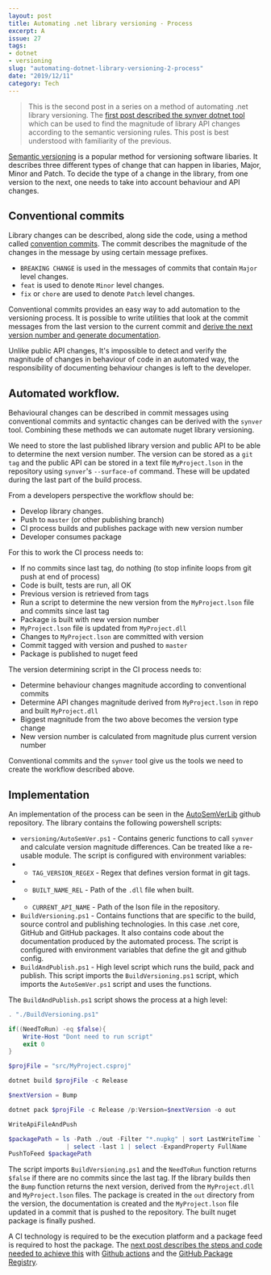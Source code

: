 ```yaml
---
layout: post
title: Automating .net library versioning - Process
excerpt: A 
issue: 27
tags: 
- dotnet
- versioning
slug: "automating-dotnet-library-versioning-2-process"
date: "2019/12/11"
category: Tech
---
```


> This is the second post in a series on a method of automating .net library versioning. The [first post described the synver dotnet tool](/automating-dotnet-library-versioning-synver) which can be used to find the magnitude of library API changes according to the semantic versioning rules. This post is best understood with familiarity of the previous.

[Semantic versioning](https://semver.org/) is a popular method for versioning software libaries. 
It describes three different types of change that can happen in libaries, Major, Minor and Patch. To decide the type of a change in the library, from one version to the next, one needs to take into account behaviour and API changes.

## Conventional commits

Library changes can be described, along side the code, using a method called [convention commits](https://www.conventionalcommits.org/en). The commit describes the magnitude of the changes in the message by using certain message prefixes. 

- `BREAKING CHANGE` is used in the messages of commits that contain `Major` level changes. 
- `feat` is used to denote `Minor` level changes.  
- `fix` or `chore` are used to denote `Patch` level changes.  

Conventional commits provides an easy way to add automation to the versioning process. It is possible to write utilities that look at the commit messages from the last version to the current commit and [derive the next version number and generate documentation](https://github.com/conventional-changelog/standard-version). 

Unlike public API changes, It's impossible to detect and verify the magnitude of changes in behaviour of code in an automated way, the responsibility of documenting behaviour changes is left to the developer.


## Automated workflow.

Behavioural changes can be described in commit messages using conventional commits and syntactic changes can be derived with the `synver` tool. Combining these methods we can automate nuget library versioning. 


We need to store the last published library version and public API to be able to determine the next version number.
The version can be stored as a `git tag` and the public API can be stored in a text file `MyProject.lson` in the repository using `synver`'s `--surface-of` command. These will be updated during the last part of the build process.

From a developers perspective the workflow should be:

- Develop library changes.
- Push to `master` (or other publishing branch)
- CI process builds and publishes package with new version number
- Developer consumes package


For this to work the CI process needs to:

- If no commits since last tag, do nothing (to stop infinite loops from git push at end of process)
- Code is built, tests are run, all OK
- Previous version is retrieved from tags
- Run a script to determine the new version from the `MyProject.lson` file and commits since last tag
- Package is built with new version number
- `MyProject.lson` file is updated from `MyProject.dll`
- Changes to `MyProject.lson` are committed with version
- Commit tagged with version and pushed to `master`
- Package is published to nuget feed

The version determining script in the CI process needs to:

- Determine behaviour changes magnitude according to conventional commits
- Determine API changes magnitude derived from `MyProject.lson` in repo and built `MyProject.dll`
- Biggest magnitude from the two above becomes the version type change
- New version number is calculated from magnitude plus current version number


Conventional commits and the `synver` tool give us the tools we need to create the workflow described above. 

## Implementation

An implementation of the process can be seen in the [AutoSemVerLib](https://github.com/chestercodes/AutoSemVerLib) github repository. The library contains the following powershell scripts:

- `versioning/AutoSemVer.ps1` - Contains generic functions to call `synver` and calculate version magnitude differences. Can be treated like a re-usable module. The script is configured with environment variables:
- - `TAG_VERSION_REGEX` - Regex that defines version format in git tags.
- - `BUILT_NAME_REL` - Path of the `.dll` file when built.
- - `CURRENT_API_NAME` - Path of the lson file in the repository.
- `BuildVersioning.ps1` - Contains functions that are specific to the build, source control and publishing technologies. In this case .net core, GitHub and GitHub packages. It also contains code about the documentation produced by the automated process. The script is configured with environment variables that define the git and github config.
- `BuildAndPublish.ps1` - High level script which runs the build, pack and publish. This script imports the `BuildVersioning.ps1` script, which imports the `AutoSemVer.ps1` script and uses the functions.


The `BuildAndPublish.ps1` script shows the process at a high level:

``` powershell
. "./BuildVersioning.ps1"

if((NeedToRun) -eq $false){
    Write-Host "Dont need to run script"
    exit 0
}

$projFile = "src/MyProject.csproj"

dotnet build $projFile -c Release 

$nextVersion = Bump

dotnet pack $projFile -c Release /p:Version=$nextVersion -o out

WriteApiFileAndPush

$packagePath = ls -Path ./out -Filter "*.nupkg" | sort LastWriteTime `
                | select -last 1 | select -ExpandProperty FullName
PushToFeed $packagePath
```

The script imports `BuildVersioning.ps1` and the `NeedToRun` function returns `$false` if there are no commits since the last tag. If the library builds then the `Bump` function returns the next version, derived from the `MyProject.dll` and `MyProject.lson` files. The package is created in the `out` directory from the version, the documentation is created and the `MyProject.lson` file updated in a commit that is pushed to the repository. The built nuget package is finally pushed.

A CI technology is required to be the execution platform and a package feed is required to host the package. The [next post describes the steps and code needed to achieve this](/automating-dotnet-library-versioning-3-github) with [Github actions](https://github.com/features/actions) and the [GitHub Package Registry](https://github.com/features/packages).